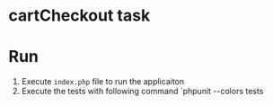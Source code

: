 # cartCheckout task

# Run
1. Execute `index.php` file to run the applicaiton
2. Execute the tests with following command `phpunit --colors tests
